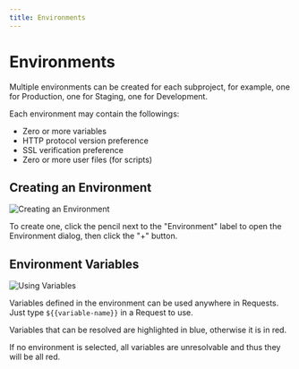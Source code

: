 ```yaml
---
title: Environments
---
```


# Environments

Multiple environments can be created for each subproject, for example, one for Production, one for Staging, one for
Development.

Each environment may contain the followings:
- Zero or more variables
- HTTP protocol version preference
- SSL verification preference
- Zero or more user files (for scripts)

## Creating an Environment

![Creating an Environment](../create-environment.gif)

To create one, click the pencil next to the "Environment" label to open the Environment dialog, then click the "+" 
button.

## Environment Variables

![Using Variables](../using-environment-variable.gif)

Variables defined in the environment can be used anywhere in Requests. Just type `${{variable-name}}` in a Request to
use.

Variables that can be resolved are highlighted in blue, otherwise it is in red.

If no environment is selected, all variables are unresolvable and thus they will be all red.
